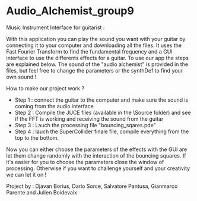 # Audio_Alchemist_group9

Music Instrument Interface for guitarist : 

With this application you can play the sound you want with your guitar by connecting it to your computer and downloading all the files. 
It uses the Fast Fourier Transform to find the fundamental frequency and a GUI interface to use the differents effects for a guitar.
To use our app the steps are explained below. The sound of the "audio alchemist" is provided in the files, but feel free to change the parameters or the synthDef to find your own sound !


How to make our project work ?

- Step 1 : connect the guitar to the computer and make sure the sound is coming from the audio interface
- Step 2 : Compile the JUCE files (available in the \Source folder) and see if the FFT is working and receiving the sound from the guitar
- Step 3 : Lauch the processing file "bouncing_sqares.pde"
- Step 4 : lauch the SuperCollider finale file, compile everything from the top to the bottom.

Now you can either choose the parameters of the effects with the GUI are let them change randomly with the interaction of the bouncing squares.
If it's easier for you to choose the parameters close the window of processing. Otherwise if you want to challenge yourself and your creativity we can let it on !

Project by : Djavan Borius, Dario Sorce, Salvatore Pantusa, Gianmarco Parente and Julien Boidevaix


